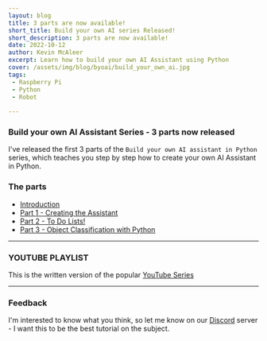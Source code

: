 ```yaml
---
layout: blog
title: 3 parts are now available!
short_title: Build your own AI series Released!
short_description: 3 parts are now available!
date: 2022-10-12
author: Kevin McAleer
excerpt: Learn how to build your own AI Assistant using Python
cover: /assets/img/blog/byoai/build_your_own_ai.jpg
tags:
 - Raspberry Pi
 - Python
 - Robot
 
---
```


### Build your own AI Assistant Series - 3 parts now released

I've released the first 3 parts of the `Build your own AI assistant in Python` series, which teaches you step by step how to create your own AI Assistant in Python.

### The parts

* [Introduction](/robots/pythonai/)
* [Part 1 - Creating the Assistant](/robots/pythonai/part1)
* [Part 2 - To Do Lists!](/robots/pythonai/part2)
* [Part 3 - Object Classification with Python](/robots/pythonai/part3)

---

### YOUTUBE PLAYLIST

This is the written version of the popular [YouTube Series](https://youtube.com/playlist?list=PLU9tksFlQRirGvp7qOGrrU1PwcjgV8TG1) 

---

### Feedback

I'm interested to know what you think, so let me know on our [Discord](/discord) server - I want this to be the best tutorial on the subject.
